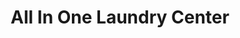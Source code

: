 ---
title: "All In One Laundry Center"
url: /springfield/all-in-one-laundry-center/
shop: Wäscherei
---
